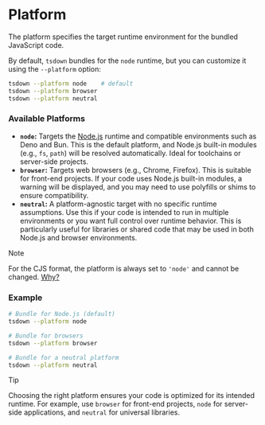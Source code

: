 # Platform

The platform specifies the target runtime environment for the bundled JavaScript code.

By default, `tsdown` bundles for the `node` runtime, but you can customize it using the `--platform` option:

```bash
tsdown --platform node    # default
tsdown --platform browser
tsdown --platform neutral
```

### Available Platforms

- **`node`:** Targets the [Node.js](https://nodejs.org/) runtime and compatible environments such as Deno and Bun. This is the default platform, and Node.js built-in modules (e.g., `fs`, `path`) will be resolved automatically. Ideal for toolchains or server-side projects.
- **`browser`:** Targets web browsers (e.g., Chrome, Firefox). This is suitable for front-end projects. If your code uses Node.js built-in modules, a warning will be displayed, and you may need to use polyfills or shims to ensure compatibility.
- **`neutral`:** A platform-agnostic target with no specific runtime assumptions. Use this if your code is intended to run in multiple environments or you want full control over runtime behavior. This is particularly useful for libraries or shared code that may be used in both Node.js and browser environments.

> [!NOTE]
> For the CJS format, the platform is always set to `'node'` and cannot be changed. [Why?](https://github.com/rolldown/rolldown/pull/4693#issuecomment-2912229545)

### Example

```bash
# Bundle for Node.js (default)
tsdown --platform node

# Bundle for browsers
tsdown --platform browser

# Bundle for a neutral platform
tsdown --platform neutral
```

> [!TIP]
> Choosing the right platform ensures your code is optimized for its intended runtime. For example, use `browser` for front-end projects, `node` for server-side applications, and `neutral` for universal libraries.

